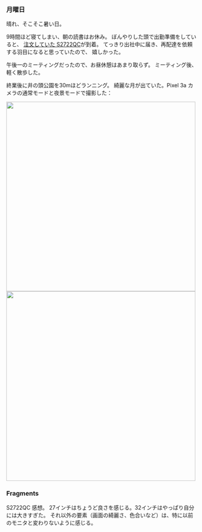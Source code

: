 ### 月曜日

晴れ、そこそこ暑い日。

9時間ほど寝てしまい、朝の読書はお休み。
ぼんやりした頭で出勤準備をしていると、
[注文していた S2722QC](https://github.com/toasa/diary/blob/main/2023/08/26.md)が到着。
てっきり出社中に届き、再配達を依頼する羽目になると思っていたので、
嬉しかった。

午後一のミーティングだったので、お昼休憩はあまり取らず。
ミーティング後、軽く散歩した。

終業後に井の頭公園を30mほどランニング。
綺麗な月が出ていた。Pixel 3a カメラの通常モードと夜景モードで撮影した：

<img src="https://i.imgur.com/2FkD0jb.jpg" width="500">

<img src="https://i.imgur.com/zQmLb3U.jpg" width="500">

### Fragments

S2722QC 感想。
27インチはちょうど良さを感じる。32インチはやっぱり自分には大きすぎた。
それ以外の要素（画面の綺麗さ、色合いなど）は、特に以前のモニタと変わりないように感じる。